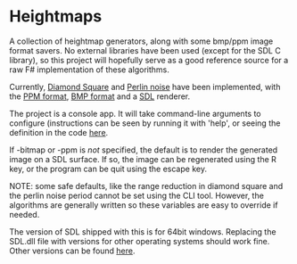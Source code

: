# Heightmaps

A collection of heightmap generators, along with some bmp/ppm image format savers. No external libraries have been used (except for the SDL C library), so this project will hopefully serve as a good reference source for a raw F# implementation of these algorithms.

Currently, [Diamond Square](https://en.wikipedia.org/wiki/Diamond-square_algorithm) and [Perlin noise](https://en.wikipedia.org/wiki/Perlin_noise) have been implemented, with the [PPM format](https://en.wikipedia.org/wiki/Netpbm_format), [BMP format](https://en.wikipedia.org/wiki/BMP_file_format) and a [SDL](https://en.wikipedia.org/wiki/Simple_DirectMedia_Layer) renderer.

The project is a console app. It will take command-line arguments to configure (instructions can be seen by running it with 'help', or seeing the definition in the code [here](https://github.com/ChrisPritchard/Heightmaps/blob/master/cli/Program.fs#L38).

If -bitmap or -ppm is *not* specified, the default is to render the generated image on a SDL surface. If so, the image can be regenerated using the R key, or the program can be quit using the escape key.

NOTE: some safe defaults, like the range reduction in diamond square and the perlin noise period cannot be set using the CLI tool. However, the algorithms are generally written so these variables are easy to override if needed.

The version of SDL shipped with this is for 64bit windows. Replacing the SDL.dll file with versions for other operating systems should work fine. Other versions can be found [here](https://www.libsdl.org/download-2.0.php).